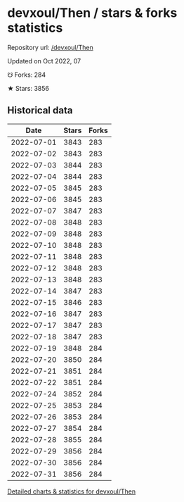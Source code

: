 # devxoul/Then / stars & forks statistics

Repository url: [/devxoul/Then](https://github.com/devxoul/Then)

Updated on Oct 2022, 07

☋ Forks: 284

★ Stars: 3856

## Historical data
| Date | Stars | Forks |
|------|-------|-------|
| 2022-07-01 | 3843 | 283 | 
| 2022-07-02 | 3843 | 283 | 
| 2022-07-03 | 3844 | 283 | 
| 2022-07-04 | 3844 | 283 | 
| 2022-07-05 | 3845 | 283 | 
| 2022-07-06 | 3845 | 283 | 
| 2022-07-07 | 3847 | 283 | 
| 2022-07-08 | 3848 | 283 | 
| 2022-07-09 | 3848 | 283 | 
| 2022-07-10 | 3848 | 283 | 
| 2022-07-11 | 3848 | 283 | 
| 2022-07-12 | 3848 | 283 | 
| 2022-07-13 | 3848 | 283 | 
| 2022-07-14 | 3847 | 283 | 
| 2022-07-15 | 3846 | 283 | 
| 2022-07-16 | 3847 | 283 | 
| 2022-07-17 | 3847 | 283 | 
| 2022-07-18 | 3847 | 283 | 
| 2022-07-19 | 3848 | 284 | 
| 2022-07-20 | 3850 | 284 | 
| 2022-07-21 | 3851 | 284 | 
| 2022-07-22 | 3851 | 284 | 
| 2022-07-24 | 3852 | 284 | 
| 2022-07-25 | 3853 | 284 | 
| 2022-07-26 | 3853 | 284 | 
| 2022-07-27 | 3854 | 284 | 
| 2022-07-28 | 3855 | 284 | 
| 2022-07-29 | 3856 | 284 | 
| 2022-07-30 | 3856 | 284 | 
| 2022-07-31 | 3856 | 284 | 


[Detailed charts & statistics for devxoul/Then](https://reviewgithub.com/rep/devxoul/Then)
